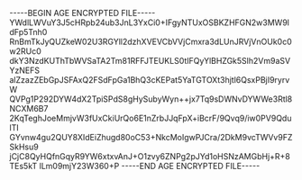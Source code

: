 -----BEGIN AGE ENCRYPTED FILE-----
YWdlLWVuY3J5cHRpb24ub3JnL3YxCi0+IFgyNTUxOSBKZHFGN2w3MW9ldFp5Tnh0
RnBmTkJyQUZkeW02U3RGYll2dzhXVEVCbVVjCmxra3dLUnJRVjVnOUk0c0w2RUc0
dkY3NzdKUThTbWVSaTA2Tm81RFFJTEUKLS0tIFQyYlBHZGk5Slh2Vm9aSVYzNEFS
alZzazZEbGpJSFAxQ2FSdFpGa1BhQ3cKEPat5YaTGTOXt3hjtl6QsxPBjI9ryrvW
QVPg1P292DYW4dX2TpiSPdS8gHySubyWyn++jx7Tq9sDWNvDYWWe3Rtl8NCXM6B7
2KqTeghJoeMmjvW3fUxCkiUrQo6E1nZrbJJqFpX+iBcrF/9Qvq9/iw0PV9QdulTI
GYvnw4gu2QUY8XIdEiZhugd80oC53+NkcMoIgwPJCra/2DkM9vcTWVv9FZSkHsu9
jCjC8QyHQfnGqyR9YW6xtxvAnJ+O1zvy6ZNPg2pJYd1oHSNzAMGbHj+R+8TEs5kT
lLm09mjY23W360+P
-----END AGE ENCRYPTED FILE-----
